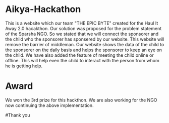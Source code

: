 # Aikya-Hackathon

This is a website which our team "THE EPIC BYTE" created for the Haul It Away 2.0 hacakthon.
Our solution was proposed for the problem statement of the Sparsha NGO. So we stated that we will connect the sponsorer and the child who the sponsorer has sponsered by our website. 
This website will remove the barrier of middleman.
Our website shows the data of the child to the sponsorer on the daily basis and helps the sponsorer to keep an eye on the child.
We have also added the feature of meeting the child online or offline. 
This will help even the child to interact with the person from whom he is getting help.


# Award

We won the 3rd prize for this hackthon. We are also working for the NGO now continuing the above implementation.

#Thank you
